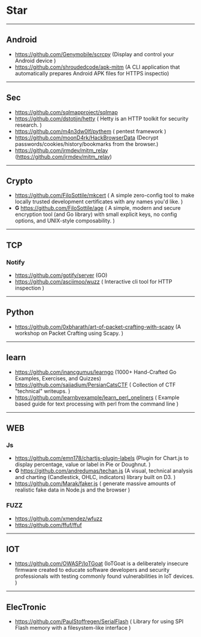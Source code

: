 # Star




----
## Android
- https://github.com/Genymobile/scrcpy (Display and control your Android device )
- https://github.com/shroudedcode/apk-mitm (A CLI application that automatically prepares Android APK files for HTTPS inspectio)

----
## Sec
- https://github.com/sqlmapproject/sqlmap
- https://github.com/dstotijn/hetty ( Hetty is an HTTP toolkit for security research. )
- https://github.com/m4n3dw0lf/pythem ( pentest framework )
- https://github.com/moonD4rk/HackBrowserData (Decrypt passwords/cookies/history/bookmarks from the browser.)
- https://github.com/jrmdev/mitm_relay (https://github.com/jrmdev/mitm_relay)

----
## Crypto
- https://github.com/FiloSottile/mkcert ( A simple zero-config tool to make locally trusted development certificates with any names you'd like. )
- **G** https://github.com/FiloSottile/age ( A simple, modern and secure encryption tool (and Go library) with small explicit keys, no config options, and UNIX-style composability. )

----
## TCP
### Notify
- https://github.com/gotify/server (GO)
- https://github.com/asciimoo/wuzz ( Interactive cli tool for HTTP inspection )

----
## Python
- https://github.com/0xbharath/art-of-packet-crafting-with-scapy (A workshop on Packet Crafting using Scapy. )

----
## learn
- https://github.com/inancgumus/learngo (1000+ Hand-Crafted Go Examples, Exercises, and Quizzes)
- https://github.com/sajjadium/PersianCatsCTF ( Collection of CTF "technical" writeups. )
- https://github.com/learnbyexample/learn_perl_oneliners ( Example based guide for text processing with perl from the command line )

----
## WEB
### Js
- https://github.com/emn178/chartjs-plugin-labels (Plugin for Chart.js to display percentage, value or label in Pie or Doughnut. )
- **G** https://github.com/andredumas/techan.js (A visual, technical analysis and charting (Candlestick, OHLC, indicators) library built on D3. )
- https://github.com/Marak/faker.js ( generate massive amounts of realistic fake data in Node.js and the browser )

### FUZZ
- https://github.com/xmendez/wfuzz
- https://github.com/ffuf/ffuf

----
## IOT
- https://github.com/OWASP/IoTGoat (IoTGoat is a deliberately insecure firmware created to educate software developers and security professionals with testing commonly found vulnerabilities in IoT devices. )

----
## ElecTronic
- https://github.com/PaulStoffregen/SerialFlash ( Library for using SPI Flash memory with a filesystem-like interface )